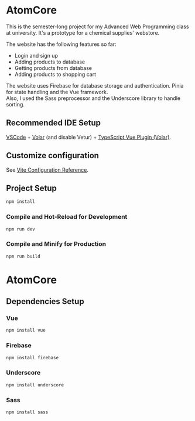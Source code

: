 # AtomCore

This is the semester-long project for my Advanced Web Programming class at university. It's a prototype for a chemical supplies' webstore. <br>

The website has the following features so far:
- Login and sign up
- Adding products to database
- Getting products from database
- Adding products to shopping cart

The website uses Firebase for database storage and authentication. Pinia for state handling and the Vue framework. <br>
Also, I used the Sass preprocessor and the Underscore library to handle sorting.

## Recommended IDE Setup

[VSCode](https://code.visualstudio.com/) + [Volar](https://marketplace.visualstudio.com/items?itemName=Vue.volar) (and disable Vetur) + [TypeScript Vue Plugin (Volar)](https://marketplace.visualstudio.com/items?itemName=Vue.vscode-typescript-vue-plugin).

## Customize configuration

See [Vite Configuration Reference](https://vitejs.dev/config/).

## Project Setup

```sh
npm install
```

### Compile and Hot-Reload for Development

```sh
npm run dev
```

### Compile and Minify for Production

```sh
npm run build
```
# AtomCore

## 

## Dependencies Setup

### Vue

```sh
npm install vue
```

### Firebase

```sh
npm install firebase
```

### Underscore

```sh
npm install underscore
```


### Sass

```sh
npm install sass
```
